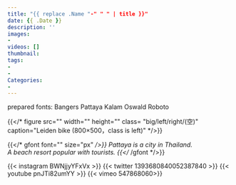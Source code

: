 ```yaml
---
title: "{{ replace .Name "-" " " | title }}"
date: {{ .Date }}
description: ''
images:
-
videos: []
thumbnail:
tags:
-
-
Categories:
-
---
```

prepared fonts:
Bangers Pattaya Kalam
Oswald  Roboto

{{</* figure src="" width="" height="" class= "big/left/right/(空)" caption="Leiden bike (800×500，class is left)" */>}}

{{</* gfont font="" size="px" */>}}
Pattaya is a city in Thailand.<br>A beach resort popular with tourists.
{{</* /gfont */>}} <br>

{{< instagram BWNjjyYFxVx >}}
{{< twitter 1393680840052387840 >}}
{{< youtube pnJTi82umYY >}}
{{< vimeo 547868060>}}
